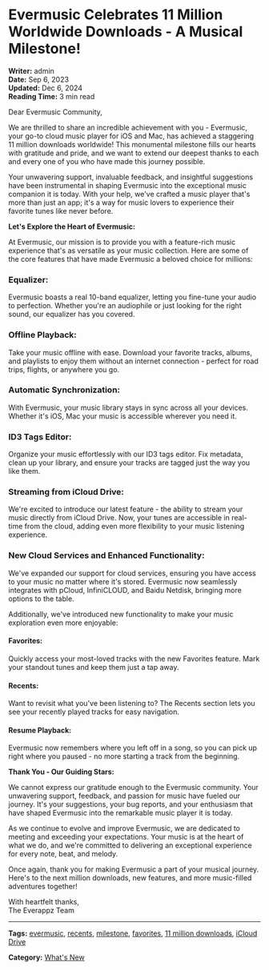# Evermusic Celebrates 11 Million Worldwide Downloads - A Musical Milestone!

**Writer:** admin  
**Date:** Sep 6, 2023  
**Updated:** Dec 6, 2024  
**Reading Time:** 3 min read  

Dear Evermusic Community,

We are thrilled to share an incredible achievement with you - Evermusic, your go-to cloud music player for iOS and Mac, has achieved a staggering 11 million downloads worldwide! This monumental milestone fills our hearts with gratitude and pride, and we want to extend our deepest thanks to each and every one of you who have made this journey possible.

Your unwavering support, invaluable feedback, and insightful suggestions have been instrumental in shaping Evermusic into the exceptional music companion it is today. With your help, we've crafted a music player that's more than just an app; it's a way for music lovers to experience their favorite tunes like never before.

**Let's Explore the Heart of Evermusic:**

At Evermusic, our mission is to provide you with a feature-rich music experience that's as versatile as your music collection. Here are some of the core features that have made Evermusic a beloved choice for millions:

### Equalizer:
Evermusic boasts a real 10-band equalizer, letting you fine-tune your audio to perfection. Whether you're an audiophile or just looking for the right sound, our equalizer has you covered.

### Offline Playback:
Take your music offline with ease. Download your favorite tracks, albums, and playlists to enjoy them without an internet connection - perfect for road trips, flights, or anywhere you go.

### Automatic Synchronization:
With Evermusic, your music library stays in sync across all your devices. Whether it's iOS, Mac your music is accessible wherever you need it.

### ID3 Tags Editor:
Organize your music effortlessly with our ID3 tags editor. Fix metadata, clean up your library, and ensure your tracks are tagged just the way you like them.

### Streaming from iCloud Drive:
We're excited to introduce our latest feature - the ability to stream your music directly from iCloud Drive. Now, your tunes are accessible in real-time from the cloud, adding even more flexibility to your music listening experience.

### New Cloud Services and Enhanced Functionality:
We've expanded our support for cloud services, ensuring you have access to your music no matter where it's stored. Evermusic now seamlessly integrates with pCloud, InfiniCLOUD, and Baidu Netdisk, bringing more options to the table.

Additionally, we've introduced new functionality to make your music exploration even more enjoyable:

#### Favorites:
Quickly access your most-loved tracks with the new Favorites feature. Mark your standout tunes and keep them just a tap away.

#### Recents:
Want to revisit what you've been listening to? The Recents section lets you see your recently played tracks for easy navigation.

#### Resume Playback:
Evermusic now remembers where you left off in a song, so you can pick up right where you paused - no more starting a track from the beginning.

**Thank You - Our Guiding Stars:**

We cannot express our gratitude enough to the Evermusic community. Your unwavering support, feedback, and passion for music have fueled our journey. It's your suggestions, your bug reports, and your enthusiasm that have shaped Evermusic into the remarkable music player it is today.

As we continue to evolve and improve Evermusic, we are dedicated to meeting and exceeding your expectations. Your music is at the heart of what we do, and we're committed to delivering an exceptional experience for every note, beat, and melody.

Once again, thank you for making Evermusic a part of your musical journey. Here's to the next million downloads, new features, and more music-filled adventures together!

With heartfelt thanks,  
The Everappz Team

---

**Tags:** [evermusic](https://www.everappz.com/blog/tags/evermusic), [recents](https://www.everappz.com/blog/tags/recents), [milestone](https://www.everappz.com/blog/tags/milestone), [favorites](https://www.everappz.com/blog/tags/favorites), [11 million downloads](https://www.everappz.com/blog/tags/11-million-downloads), [iCloud Drive](https://www.everappz.com/blog/tags/icloud-drive)

**Category:** [What's New](https://www.everappz.com/blog/categories/what-s-new)